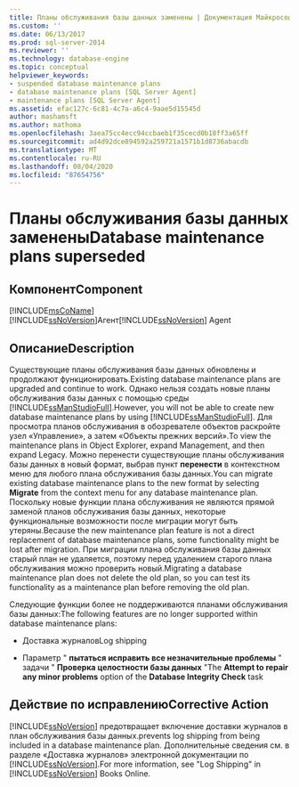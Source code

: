 ```yaml
---
title: Планы обслуживания базы данных заменены | Документация Майкрософт
ms.custom: ''
ms.date: 06/13/2017
ms.prod: sql-server-2014
ms.reviewer: ''
ms.technology: database-engine
ms.topic: conceptual
helpviewer_keywords:
- suspended database maintenance plans
- database maintenance plans [SQL Server Agent]
- maintenance plans [SQL Server Agent]
ms.assetid: efac127c-6c81-4c7a-a6c4-9aae5d15545d
author: mashamsft
ms.author: mathoma
ms.openlocfilehash: 3aea75cc4ecc94ccbaeb1f35cecd0b18ff3a65ff
ms.sourcegitcommit: ad4d92dce894592a259721a1571b1d8736abacdb
ms.translationtype: MT
ms.contentlocale: ru-RU
ms.lasthandoff: 08/04/2020
ms.locfileid: "87654756"
---
```

# <a name="database-maintenance-plans-superseded"></a><span data-ttu-id="22712-102">Планы обслуживания базы данных заменены</span><span class="sxs-lookup"><span data-stu-id="22712-102">Database maintenance plans superseded</span></span>
    
## <a name="component"></a><span data-ttu-id="22712-103">Компонент</span><span class="sxs-lookup"><span data-stu-id="22712-103">Component</span></span>  
 [!INCLUDE[msCoName](../../includes/msconame-md.md)]<span data-ttu-id="22712-104">[!INCLUDE[ssNoVersion](../../includes/ssnoversion-md.md)]Агент</span><span class="sxs-lookup"><span data-stu-id="22712-104">[!INCLUDE[ssNoVersion](../../includes/ssnoversion-md.md)] Agent</span></span>  
  
## <a name="description"></a><span data-ttu-id="22712-105">Описание</span><span class="sxs-lookup"><span data-stu-id="22712-105">Description</span></span>  
 <span data-ttu-id="22712-106">Существующие планы обслуживания базы данных обновлены и продолжают функционировать.</span><span class="sxs-lookup"><span data-stu-id="22712-106">Existing database maintenance plans are upgraded and continue to work.</span></span> <span data-ttu-id="22712-107">Однако нельзя создать новые планы обслуживания базы данных с помощью среды [!INCLUDE[ssManStudioFull](../../includes/ssmanstudiofull-md.md)].</span><span class="sxs-lookup"><span data-stu-id="22712-107">However, you will not be able to create new database maintenance plans by using [!INCLUDE[ssManStudioFull](../../includes/ssmanstudiofull-md.md)].</span></span> <span data-ttu-id="22712-108">Для просмотра планов обслуживания в обозревателе объектов раскройте узел «Управление», а затем «Объекты прежних версий».</span><span class="sxs-lookup"><span data-stu-id="22712-108">To view the maintenance plans in Object Explorer, expand Management, and then expand Legacy.</span></span> <span data-ttu-id="22712-109">Можно перенести существующие планы обслуживания базы данных в новый формат, выбрав пункт **перенести** в контекстном меню для любого плана обслуживания базы данных.</span><span class="sxs-lookup"><span data-stu-id="22712-109">You can migrate existing database maintenance plans to the new format by selecting **Migrate** from the context menu for any database maintenance plan.</span></span> <span data-ttu-id="22712-110">Поскольку новые функции плана обслуживания не являются прямой заменой планов обслуживания базы данных, некоторые функциональные возможности после миграции могут быть утеряны.</span><span class="sxs-lookup"><span data-stu-id="22712-110">Because the new maintenance plan feature is not a direct replacement of database maintenance plans, some functionality might be lost after migration.</span></span> <span data-ttu-id="22712-111">При миграции плана обслуживания базы данных старый план не удаляется, поэтому перед удалением старого плана обслуживания можно проверить новый.</span><span class="sxs-lookup"><span data-stu-id="22712-111">Migrating a database maintenance plan does not delete the old plan, so you can test its functionality as a maintenance plan before removing the old plan.</span></span>  
  
 <span data-ttu-id="22712-112">Следующие функции более не поддерживаются планами обслуживания базы данных:</span><span class="sxs-lookup"><span data-stu-id="22712-112">The following features are no longer supported within database maintenance plans:</span></span>  
  
-   <span data-ttu-id="22712-113">Доставка журналов</span><span class="sxs-lookup"><span data-stu-id="22712-113">Log shipping</span></span>  
  
-   <span data-ttu-id="22712-114">Параметр " **пытаться исправить все незначительные проблемы** " задачи " **Проверка целостности базы данных** "</span><span class="sxs-lookup"><span data-stu-id="22712-114">The **Attempt to repair any minor problems** option of the **Database Integrity Check** task</span></span>  
  
## <a name="corrective-action"></a><span data-ttu-id="22712-115">Действие по исправлению</span><span class="sxs-lookup"><span data-stu-id="22712-115">Corrective Action</span></span>  
 [!INCLUDE[ssNoVersion](../../includes/ssnoversion-md.md)] <span data-ttu-id="22712-116">предотвращает включение доставки журналов в план обслуживания базы данных.</span><span class="sxs-lookup"><span data-stu-id="22712-116">prevents log shipping from being included in a database maintenance plan.</span></span> <span data-ttu-id="22712-117">Дополнительные сведения см. в разделе «Доставка журналов» электронной документации по [!INCLUDE[ssNoVersion](../../includes/ssnoversion-md.md)].</span><span class="sxs-lookup"><span data-stu-id="22712-117">For more information, see "Log Shipping" in [!INCLUDE[ssNoVersion](../../includes/ssnoversion-md.md)] Books Online.</span></span>  
  
  
